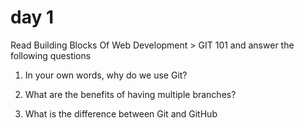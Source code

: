 # day 1 

Read Building Blocks Of Web Development > GIT 101 and answer the following questions

1. In your own words, why do we use Git?

2. What are the benefits of having multiple branches?

3. What is the difference between Git and GitHub

##
<!-- awnswer questions -->

##
